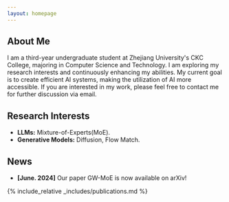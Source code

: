```yaml
---
layout: homepage
---
```


## About Me

I am a third-year undergraduate student at Zhejiang University's CKC College, majoring in Computer Science and Technology. I am exploring my research interests and continuously enhancing my abilities. My current goal is to create efficient AI systems, making the utilization of AI more accessible. If you are interested in my work, please feel free to contact me for further discussion via email.

## Research Interests

- **LLMs:** Mixture-of-Experts(MoE).
- **Generative Models:** Diffusion, Flow Match.

## News

- **[June. 2024]** Our paper GW-MoE is now available on arXiv!

{% include_relative _includes/publications.md %}

<!-- {% include_relative _includes/services.md %} -->
